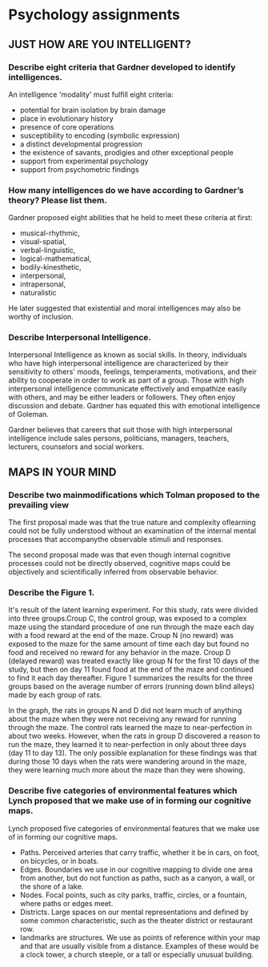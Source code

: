 # Psychology assignments

## JUST HOW ARE YOU INTELLIGENT?

### Describe eight criteria that Gardner developed to identify intelligences.

An intelligence 'modality' must fulfill eight criteria:

- potential for brain isolation by brain damage
- place in evolutionary history
- presence of core operations
- susceptibility to encoding (symbolic expression)
- a distinct developmental progression
- the existence of savants, prodigies and other exceptional people
- support from experimental psychology
- support from psychometric findings

### How many intelligences do we have according to Gardner’s theory? Please list them.

Gardner proposed eight abilities that he held to meet these criteria at first:

- musical-rhythmic,
- visual-spatial,
- verbal-linguistic,
- logical-mathematical,
- bodily-kinesthetic,
- interpersonal,
- intrapersonal,
- naturalistic

He later suggested that existential and moral intelligences may also be worthy of inclusion.

### Describe Interpersonal Intelligence.

Interpersonal Intelligence as known as social skills. In theory, individuals who have high interpersonal intelligence are characterized by their sensitivity to others' moods, feelings, temperaments, motivations, and their ability to cooperate in order to work as part of a group.  Those with high interpersonal intelligence communicate effectively and empathize easily with others, and may be either leaders or followers. They often enjoy discussion and debate. Gardner has equated this with emotional intelligence of Goleman.

Gardner believes that careers that suit those with high interpersonal intelligence include sales persons, politicians, managers, teachers, lecturers, counselors and social workers.

## MAPS IN YOUR MIND

### Describe two mainmodifications which Tolman proposed to the prevailing view

The first proposal made was that the true nature and complexity oflearning could not be fully understood without an examination of the internal mental processes that accompanythe observable stimuli and responses.

The second proposal made was that even though internal cognitive processes could not be directly observed, cognitive maps could be objectively and scientifically inferred from observable behavior.

### Describe the Figure 1.

It's result of the latent learning experiment. For this study, rats were divided into three groups.Croup C, the control group, was exposed to a complex maze using the standard procedure of one run through the maze each day with a food reward at the end of the maze. Croup N (no reward) was exposed to the maze for the same amount of time each day but found no food and received no reward for any behavior in the maze. Croup D (delayed reward) was treated exactly like group N for the first 10 days of the study, but then on day 11 found food at the end of the maze and continued to find it each day thereafter. Figure 1 summarizes the results for the three groups based on the average number of errors (running down blind alleys) made by each group of rats.

In the graph, the rats in groups N and D did not learn much of anything about the maze when they were not receiving any reward for running through the maze. The control rats learned the maze to near-perfection in about two weeks. However, when the rats in group D discovered a reason to run the maze, they learned it to near-perfection in only about three days (day 11 to day 13). The only possible explanation for these findings was that during those 10 days when the rats were wandering around in the maze, they were learning much more about the maze than they were showing.

### Describe five categories of environmental features which Lynch proposed that we make use of in forming our cognitive maps.

Lynch proposed five categories of environmental features that we make use of in forming our cognitive maps.

- Paths. Perceived arteries that carry traffic, whether it be in cars, on foot, on bicycles, or in boats.
- Edges. Boundaries we use in our cognitive mapping to divide one area from another, but do not function as paths, such as a canyon, a wall, or the shore of a lake.
- Nodes. Focal points, such as city parks, traffic, circles, or a fountain, where paths or edges meet.
- Districts. Large spaces on our mental representations and defined by some common characteristic, such as the theater district or restaurant row.
- landmarks are structures. We use as points of reference within your map and that are usually visible from a distance. Examples of these would be a clock tower, a church steeple, or a tall or especially unusual building.

